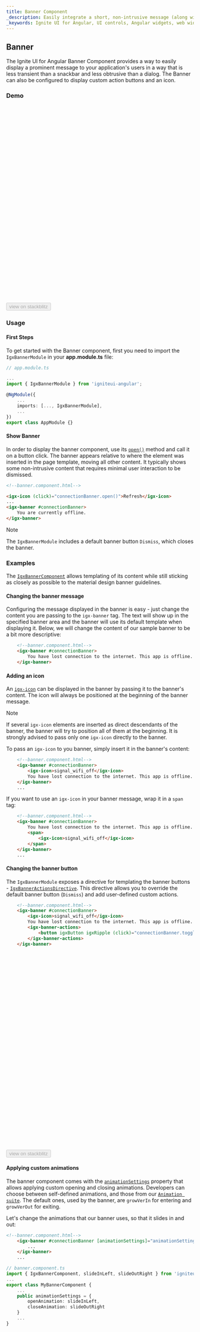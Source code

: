```yaml
---
title: Banner Component
_description: Easily integrate a short, non-intrusive message (along with optional actions) using Ignite UI for Angular Banner component.
_keywords: Ignite UI for Angular, UI controls, Angular widgets, web widgets, UI widgets, Angular, Native Angular Components Suite, Native Angular Controls, Native Angular Components Library, Angular Banner component, Angular Banner control
---
```

## Banner
<p class="highlight">
The Ignite UI for Angular Banner Component provides a way to easily display a prominent message to your application's users in a way that is less transient than a snackbar and less obtrusive than a dialog. The Banner can also be configured to display custom action buttons and an icon.</p>

### Demo

<div class="sample-container loading" style="height: 530px">
    <iframe id="banner-sample-1-iframe" frameborder="0" seamless="" width="100%" height="100%" data-src="{environment:demosBaseUrl}/notifications/banner-sample-1" class="lazyload"></iframe>
</div>
<div>
    <button data-localize="stackblitz" disabled class="stackblitz-btn" data-iframe-id="banner-sample-1-iframe" data-demos-base-url="{environment:demosBaseUrl}">view on stackblitz</button>
</div>
<div class="divider--half"></div>

### Usage

#### First Steps

To get started with the Banner component, first you need to import the `IgxBannerModule` in your **app.module.ts** file:

```typescript
// app.module.ts

...
import { IgxBannerModule } from 'igniteui-angular';

@NgModule({
    ...
    imports: [..., IgxBannerModule],
    ...
})
export class AppModule {}
```

#### Show Banner

In order to display the banner component, use its [`open()`]({environment:angularApiUrl}/classes/igxbannercomponent.html#open) method and call it on a button click. The banner appears relative to where the element was inserted in the page template, moving all other content. It typically shows some non-intrusive content that requires minimal user interaction to be dismissed.

```html
<!--banner.component.html-->

<igx-icon (click)="connectionBanner.open()">Refresh</igx-icon>
...
<igx-banner #connectionBanner>
    You are currently offline.
</igx-banner>

```

> [!NOTE]
> The `IgxBannerModule` includes a default banner button `Dismiss`, which closes the banner.

### Examples

The [`IgxBannerComponent`]({environment:angularApiUrl}/classes/igxbannercomponent.html) allows templating of its content while still sticking as closely as possible to the material design banner guidelines.

#### Changing the banner message

Configuring the message displayed in the banner is easy - just change the content you are passing to the `igx-banner` tag. The text will show up in the specified banner area and the banner will use its default template when displaying it. Below, we will change the content of our sample banner to be a bit more descriptive:

```html
    <!--banner.component.html-->
    <igx-banner #connectionBanner>
        You have lost connection to the internet. This app is offline.
    </igx-banner>
```

#### Adding an icon

An [`igx-icon`](icon.md) can be displayed in the banner by passing it to the banner's content. The icon will always be positioned at the beginning of the banner message.

> [!NOTE]
> If several `igx-icon` elements are inserted as direct descendants of the banner, the banner will try to position all of them at the beginning. It is strongly advised to pass only one `igx-icon` directly to the banner.

To pass an `igx-icon` to you banner, simply insert it in the banner's content:

```html
    <!--banner.component.html-->
    <igx-banner #connectionBanner>
        <igx-icon>signal_wifi_off</igx-icon>
        You have lost connection to the internet. This app is offline.
    </igx-banner>
    ...
```

If you want to use an `igx-icon` in your banner message, wrap it in a `span` tag:

```html
    <!--banner.component.html-->
    <igx-banner #connectionBanner>
        You have lost connection to the internet. This app is offline.
        <span>
            <igx-icon>signal_wifi_off</igx-icon>
        </span>
    </igx-banner>
    ...
```

#### Changing the banner button

The `IgxBannerModule` exposes a directive for templating the banner buttons - [`IgxBannerActionsDirective`]({environment:angularApiUrl}/classes/igxbanneractionsdirective.html). This directive allows you to override the default banner button (`Dismiss`) and add user-defined custom actions.

```html
    <!--banner.component.html-->
    <igx-banner #connectionBanner>
        <igx-icon>signal_wifi_off</igx-icon>
        You have lost connection to the internet. This app is offline.
        <igx-banner-actions>
            <button igxButton igxRipple (click)="connectionBanner.toggle()">Toggle Banner</button>
        </igx-banner-actions>
    </igx-banner>
```

<div class="sample-container loading" style="height: 530px">
    <iframe id="banner-sample-2-iframe" frameborder="0" seamless="" width="100%" height="100%" data-src="{environment:demosBaseUrl}/notifications/banner-sample-2" class="lazyload"></iframe>
</div>
<div>
    <button data-localize="stackblitz" disabled class="stackblitz-btn" data-iframe-id="banner-sample-2-iframe" data-demos-base-url="{environment:demosBaseUrl}">view on stackblitz</button>
</div>

#### Applying custom animations

The banner component comes with the [`animationSettings`]({environment:angularApiUrl}/classes/igxbannercomponent.html#animationsettings) property that allows applying custom opening and closing animations. Developers can choose between self-defined animations, and those from our [`Animation suite`]({environment:sassApiUrl}/index.html). The default ones, used by the banner, are `growVerIn` for entering and `growVerOut` for exiting.

Let's change the animations that our banner uses, so that it slides in and out:

```html
<!--banner.component.html-->
    <igx-banner #connectionBanner [animationSettings]="animationSettings">
        ...
    </igx-banner>
    ...
```

```typescript
// banner.component.ts
import { IgxBannerComponent, slideInLeft, slideOutRight } from 'igniteui-angular'
...
export class MyBannerComponent {
    ...
    public animationSettings = {
        openAnimation: slideInLeft,
        closeAnimation: slideOutRight
    }
    ...
}
```

<div class="sample-container loading" style="height: 530px">
    <iframe id="banner-sample-3-iframe" frameborder="0" seamless="" width="100%" height="100%" data-src="{environment:demosBaseUrl}/notifications/banner-sample-3" class="lazyload"></iframe>
</div>
<div>
    <button data-localize="stackblitz" disabled class="stackblitz-btn" data-iframe-id="banner-sample-3-iframe" data-demos-base-url="{environment:demosBaseUrl}">view on stackblitz</button>
</div>

#### Binding to events
The banner component emits events when changing its state - [`onOpening`]({environment:angularApiUrl}/classes/igxbannercomponent.html#onopening) and [`onOpened`]({environment:angularApiUrl}/classes/igxbannercomponent.html#onopened) are called when the banner is shown (before and after, resp.), while [`onClosing`]({environment:angularApiUrl}/classes/igxbannercomponent.html#onclosing) and [`onClosed`]({environment:angularApiUrl}/classes/igxbannercomponent.html#onclosed) are emitted when the banner is closed. The *ing* events (`onOpening`, `onClosing`) are cancelable - they use the `ICancelEventArgs` interface and the emitted object has a `cancel` property. If the `cancel` property is set to true, the corresponding end action and event will not be triggered - e.g. if we cancel `onOpening`, the banner's `open` method will not finish and the banner will not be shown.

To cancel an event, bind it to the emitted object and set its `cancel` property to `true`.

```html
<!--banner.component.html-->
    <igx-banner #connectionBanner (onOpening)="handleOpen($event)">
        ...
    </igx-banner>
```
```typescript
// banner.component.ts
...
export class MyBannerComponent {
    ...
    public handleOpen(event) {
        event.cancel = true;
    }
}
```
> [!NOTE]
> If the changes above are applied, the banner will never open, as the opening event is always cancelled.

### Advanced Example

Let's create a banner with two custom buttons - one for dismissing the notification and one for turning on the connection. We can pass custom action handlers using the `igx-banner-actions` selector:

```html
<!--banner.component.html-->
<igx-banner class="offline-banner" #connectionBanner [animationSettings]="animationSettings">
    <igx-icon>signal_wifi_off</igx-icon>
        You have lost connection to the internet. This app is offline.
    <igx-banner-actions>
        <button igxButton igxRipple (click)="connectionBanner.close()">Continue Offline</button>
        <button igxButton igxRipple (click)="wifiState = true">Turn On Wifi</button>
    </igx-banner-actions>
</igx-banner>
```

> [!NOTE]
> According to Google's [`Material Design`](https://material.io/design/components/banners.html#anatomy) guidelines, a banner should have a maximum of 2 buttons present. The `IgxBannerComponent` does not explicitly limit the number of elements under the `igx-banner-actions` tag, but it is strongly recommended to use up to 2 if you want to adhere to the material design guidelines.

The dismiss option (`'Continue Offline'`) doesn't need any further logic, so it can just call the `close()` method. The confirm action (`'Turn On Wifi'`), however, requires some additional logic, so we have to define it in the component. Then, we will create `onNetworkStateChange` Observable and subscribe to it. The last step is to call the `refreshBanner()` method on each change, which will toggle the banner depending on the `wifiState`.

The banner will also have a WiFi icon in the navbar. As the subscription fires on any change of the `wifiState`, the icon will not only toggle the banner, but change according to the state of the connection:

```html
<!--banner.component.html-->
<igx-navbar title="Gallery">
    <igx-icon (click)="wifiState = !wifiState">
        {{ wifiState ? 'signal_wifi_4_bar' : 'signal_wifi_off' }}
    </igx-icon>
</igx-navbar>
```

Finally, we will add a `toast`, displaying a message about the WiFi state. The results of the templated banner can be seen in the demo below:

<div class="sample-container loading" style="height: 530px">
    <iframe id="banner-advanced-sample-iframe" frameborder="0" seamless="" width="100%" height="100%" data-src="{environment:demosBaseUrl}/notifications/banner-advanced-sample" class="lazyload"></iframe>
</div>
<div>
    <button data-localize="stackblitz" disabled class="stackblitz-btn" data-iframe-id="banner-advanced-sample-iframe" data-demos-base-url="{environment:demosBaseUrl}">view on stackblitz</button>
</div>

### Styling

First, in order to use the functions exposed by the theme engine, we need to import the index file in our style file: 

```scss
// in styles.scss
@import '~igniteui-angular/lib/core/styles/themes/index';
```

Following the simplest approach, we create a new theme that extends the [`igx-banner-theme`]({environment:sassApiUrl}/index.html#function-igx-banner-theme) and accepts the `$banner-message-color`, `$banner-background` and the `$banner-illustration-color` parameters.

```scss
$custom-banner-theme: igx-banner-theme(
    $banner-message-color: #151515,
    $banner-background: #dedede,
    $banner-illustration-color: #666666
);
```

#### Using CSS variables 

The last step is to pass the custom banner theme:

```scss
@include igx-css-vars($custom-banner-theme);
```

#### Using mixins

In order to style components for older browsers, like Internet Explorer 11, we have to use a different approach, since it doesn't support CSS variables. 

If the component is using the [`Emulated`](themes/component-themes.md#view-encapsulation) ViewEncapsulation, it is necessary to `penetrate` this encapsulation using `::ng-deep`. To prevent the custom theme to leak into other components, be sure to include the `:host` selector before `::ng-deep`:

```scss
:host {
    ::ng-deep {
        // Pass the custom banner theme to the `igx-banner` mixin
        @include igx-banner($custom-banner-theme);
    }
}
```

#### Using color palettes

Instead of hardcoding the color values, like we just did, we can achieve greater flexibility in terms of colors by using the [`igx-palette`]({environment:sassApiUrl}/index.html#function-igx-palette) and [`igx-color`]({environment:sassApiUrl}/index.html#function-igx-color) functions.

The `igx-palette` function generates a color palette based on the primary and secondary colors that are passed:

```scss
$white-color: #dedede;
$black-color: #151515;

$light-banner-palette: igx-palette($primary: $white-color, $secondary: $black-color);
```

And then with [`igx-color`]({environment:sassApiUrl}/index.html#function-igx-color) we can easily retrieve color from the palette. 

```scss
$custom-banner-theme: igx-banner-theme(
    $banner-message-color: igx-color($light-banner-palette, "secondary", 400),
    $banner-background: igx-color($light-banner-palette, "primary", 400),
    $banner-illustration-color: igx-color($light-banner-palette, "secondary", 100)
);
```

>[!NOTE]
>The `igx-color` and `igx-palette` are powerful functions for generating and retrieving colors. Please refer to the [`Palettes`](themes/palette.md) topic for detailed guidance on how to use them.

#### Using schemas

You can build a robust and flexible structure that benefits from [`schemas`](themes/schemas.md).
Extend one of the two predefined schemas, that are provided for every component, in this case - [`light-banner`]({environment:sassApiUrl}/index.html#variable-_light-banner) schema: 

```scss
//  Extending the banner schema
$light-toast-schema: extend($_light-toast,
    (
        banner-message-color: (
            igx-color: ("secondary", 400)
        ),
        banner-background: (
            igx-color: ("primary", 400)
        ),
        banner-illustration-color: (
            igx-color: ("secondary", 100)
        )
    )
);

// Defining banner with the global light schema
$custom-banner-theme: igx-banner-theme(
  $palette: $light-banner-palette,
  $schema: $light-toast-schema
);
```

Don't forget to include the themes in the same way as it was demonstrated above.

<div class="sample-container loading" style="height: 530px">
    <iframe id="banner-styling-iframe" frameborder="0" seamless width="100%" height="100%" data-src="{environment:demosBaseUrl}/notifications/banner-styling" class="lazyload no-theming"></iframe>
</div>
<div>
    <button data-localize="stackblitz" disabled class="stackblitz-btn" data-iframe-id="banner-styling-iframe" data-demos-base-url="{environment:demosBaseUrl}">view on stackblitz</button>
</div>

<div class="divider--half"></div>

### API Reference
<div class="divider--half"></div>

* [IgxBannerComponent]({environment:angularApiUrl}/classes/igxbannercomponent.html)
* [IgxBannerActionsDirective]({environment:angularApiUrl}/classes/igxbanneractionsdirective.html)
* [IgxBannerComponent Styles]({environment:sassApiUrl}/index.html#function-igx-banner-theme)

Additional components and/or directives with relative APIs that were used:

* [IgxCardComponent]({environment:angularApiUrl}/classes/igxcardcomponent.html)
* [IgxIconComponent]({environment:angularApiUrl}/classes/igxiconcomponent.html)
* [IgxNavbarComponent]({environment:angularApiUrl}/classes/igxnavbarcomponent.html)
* [IgxToastComponent]({environment:angularApiUrl}/classes/igxtoastcomponent.html)

### Additional Resources
<div class="divider--half"></div>

Our community is active and always welcoming to new ideas.
* [Ignite UI for Angular **Forums**](https://www.infragistics.com/community/forums/f/ignite-ui-for-angular)
* [Ignite UI for Angular **GitHub**](https://github.com/IgniteUI/igniteui-angular)